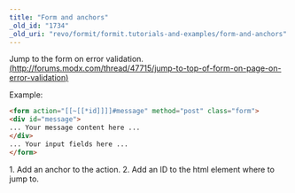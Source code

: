 ```yaml
---
title: "Form and anchors"
_old_id: "1734"
_old_uri: "revo/formit/formit.tutorials-and-examples/form-and-anchors"
---
```


 Jump to the form on error validation. [(http://forums.modx.com/thread/47715/jump-to-top-of-form-on-page-on-error-validation)](http://forums.modx.com/thread/47715/jump-to-top-of-form-on-page-on-error-validation)

 
 Example:

 ``` html 
<form action="[[~[[*id]]]]#message" method="post" class="form">
<div id="message">
... Your message content here ...
</div>
... Your input fields here ...
</form>

```

1\. Add an anchor to the action.
2\. Add an ID to the html element where to jump to.